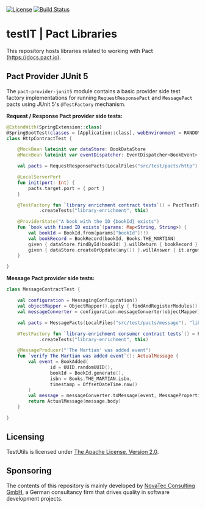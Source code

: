 [![License](https://img.shields.io/badge/License-Apache%20License%202.0-brightgreen.svg)](http://www.apache.org/licenses/LICENSE-2.0.txt)
[![Build Status](https://travis-ci.org/nt-ca-aqe/pact.svg?branch=master)](https://travis-ci.org/nt-ca-aqe/pact)

# testIT | Pact Libraries

This repository hosts libraries related to working with Pact (https://docs.pact.io).

## Pact Provider JUnit 5

The `pact-provider-junit5` module contains a basic provider side test factory
implementations for running `RequestResponsePact` and `MessagePact` pacts
using JUnit 5's `@TestFactory` mechanism.

**Request / Response Pact provider side tests:**

```kotlin
@ExtendWith(SpringExtension::class)
@SpringBootTest(classes = [Application::class], webEnvironment = RANDOM_PORT)
class HttpContractTest {

    @MockBean lateinit var dataStore: BookDataStore
    @MockBean lateinit var eventDispatcher: EventDispatcher<BookEvent>

    val pacts = RequestResponsePacts(LocalFiles("src/test/pacts/http"), "library-service")

    @LocalServerPort
    fun init(port: Int) {
        pacts.target.port = { port }
    }

    @TestFactory fun `library enrichment contract tests`() = PactTestFactory(pacts)
            .createTests("library-enrichment", this)

    @ProviderState("A book with the ID {bookId} exists")
    fun `book with fixed ID exists`(params: Map<String, String>) {
        val bookId = BookId.from(params["bookId"]!!)
        val bookRecord = BookRecord(bookId, Books.THE_MARTIAN)
        given { dataStore.findById(bookId) }.willReturn { bookRecord }
        given { dataStore.createOrUpdate(any()) }.willAnswer { it.arguments[0] as BookRecord }
    }

}
```

**Message Pact provider side tests:**

```kotlin
class MessageContractTest {

    val configuration = MessagingConfiguration()
    val objectMapper = ObjectMapper().apply { findAndRegisterModules() }
    val messageConverter = configuration.messageConverter(objectMapper)

    val pacts = MessagePacts(LocalFiles("src/test/pacts/message"), "library-service")

    @TestFactory fun `library-enrichment consumer contract tests`() = PactTestFactory(pacts)
            .createTests("library-enrichment", this)

    @MessageProducer("'The Martian' was added event")
    fun `verify The Martian was added event`(): ActualMessage {
        val event = BookAdded(
                id = UUID.randomUUID(),
                bookId = BookId.generate(),
                isbn = Books.THE_MARTIAN.isbn,
                timestamp = OffsetDateTime.now()
        )
        val message = messageConverter.toMessage(event, MessageProperties())
        return ActualMessage(message.body)
    }

}
```

## Licensing
TestUtils is licensed under [The Apache License, Version 2.0](http://www.apache.org/licenses/LICENSE-2.0.txt).

## Sponsoring
The contents of this repository is mainly developed by
[NovaTec Consulting GmbH](http://www.novatec-gmbh.de/),
a German consultancy firm that drives quality in software development projects.
